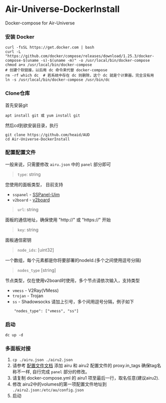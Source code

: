 # Air-Universe-DockerInstall
Docker-compose for Air-Universe

### 安装 Docker
```
curl -fsSL https://get.docker.com | bash
curl -L "https://github.com/docker/compose/releases/download/1.25.3/docker-compose-$(uname -s)-$(uname -m)" -o /usr/local/bin/docker-compose
chmod a+x /usr/local/bin/docker-compose
# 创建个软链接，以后用 dc 命令来代替 docker-compose
rm -rf which dc  # 若系统中存在 dc 则删除，这个 dc 就是个计算器，完全没有用
ln -s /usr/local/bin/docker-compose /usr/bin/dc
```

### Clone仓库
首先安装git
```shell
apt install git 或 yum install git
```
然后cd到欲安装目录，执行
```shell
git clone https://github.com/heaid/AUD
cd Air-Universe-DockerInstall
```

### 配置配置文件
一般来说，只需要修改 `airu.json` 中的 `panel` 部分即可

> `type`: string
   
您使用的面板类型， 目前支持
- `sspanel` - [SSPanel-Uim](https://github.com/Anankke/SSPanel-Uim)
- `v2board` - [v2board](https://github.com/v2board/v2board)

> `url`: string

面板的通信地址，确保使用 "http://" 或 "https://" 开始

> `key`: string

面板通信密钥
> `node_ids`: [uint32]

一个数组，每个元素都是你将要部署的nodeId.(多个之间使用逗号分隔)

> `nodes_type` [string]

节点类型，仅在使用v2board时使用，多个节点请依次输入，支持类型
- `vmess` - V2Ray(VMess)
- `trojan` - Trojan
- `ss` - Shadowsocks
请加上引号，多个间用逗号分隔，例子如下
```shell
    "nodes_type": ["vmess", "ss"]
```

### 启动
```shell
dc up -d
```

### 多面板对接

1. `cp ./airu.json ./airu2.json`
2. 请参考 [配置文件文档](https://github.com/crossfw/Air-Universe/wiki/%E9%85%8D%E7%BD%AE%E6%96%87%E4%BB%B6) 添加 airu 和 airu2 配置文件的 proxy.in_tags 确保tag名称不一样, 自行完成 `panel` 部分的修改。
3. 请复制 docker-compose.yml 的 airu1 项至最后一行，取名任意(建议airu2). 
4. 修改 airu2中的volumes的第一项配置文件地址到 `./airu2.json:/etc/au/config.json`
5. 启动
